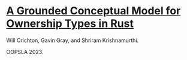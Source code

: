 <div style="margin-top: 20%">

# [A Grounded Conceptual Model for Ownership Types in Rust](https://arxiv.org/abs/2309.04134)

Will Crichton, Gavin Gray, and Shriram Krishnamurthi.

OOPSLA 2023.

</div>
